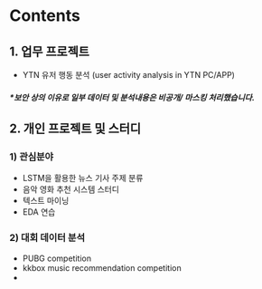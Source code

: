 # Contents
## 1. 업무 프로젝트
* YTN 유저 행동 분석 (user activity analysis in YTN PC/APP)


##### *보안 상의 이유로 일부 데이터 및 분석내용은 비공개/ 마스킹 처리했습니다.
     

## 2. 개인 프로젝트 및 스터디
### 1) 관심분야 
* LSTM을 활용한 뉴스 기사 주제 분류
* 음악 영화 추천 시스템 스터디
* 텍스트 마이닝
* EDA 연습

 ### 2) 대회 데이터 분석
 * PUBG competition
 * kkbox music recommendation competition
 * 
